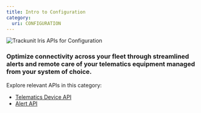 ```yaml
---
title: Intro to Configuration
category:
  uri: CONFIGURATION
---
```


![Trackunit Iris APIs for Configuration](https://cdn.statically.io/gh/trackunit/developer-hub/master/api-docs/apis-configuration.png)

### Optimize connectivity across your fleet through streamlined alerts and remote care of your telematics equipment managed from your system of choice.

Explore relevant APIs in this category:

- [Telematics Device API](https://developers.trackunit.com/reference/telematics-device-api-intro)
- [Alert API](https://developers.trackunit.com/reference/alerts)
